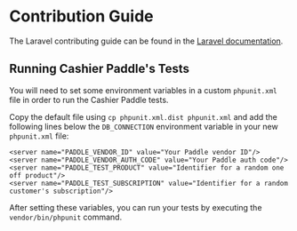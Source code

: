 # Contribution Guide

The Laravel contributing guide can be found in the [Laravel documentation](https://laravel.com/docs/contributions).

## Running Cashier Paddle's Tests

You will need to set some environment variables in a custom `phpunit.xml` file in order to run the Cashier Paddle tests.

Copy the default file using `cp phpunit.xml.dist phpunit.xml` and add the following lines below the `DB_CONNECTION` environment variable in your new `phpunit.xml` file:

    <server name="PADDLE_VENDOR_ID" value="Your Paddle vendor ID"/>
    <server name="PADDLE_VENDOR_AUTH_CODE" value="Your Paddle auth code"/>
    <server name="PADDLE_TEST_PRODUCT" value="Identifier for a random one off product"/>
    <server name="PADDLE_TEST_SUBSCRIPTION" value="Identifier for a random customer's subscription"/>

After setting these variables, you can run your tests by executing the `vendor/bin/phpunit` command.
